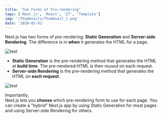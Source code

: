 ```yaml
---
title: 'Two Forms of Pre-rendering'
tags: ['Next.js', 'React', 'IT', 'Template']
img: '/Thumbnails/Thumbnail_1.png'
date: '2020-01-01'
---
```


Next.js has two forms of pre-rendering: **Static Generation** and **Server-side Rendering**. The difference is in **when** it generates the HTML for a page.

![test](/Thumbnails/Thumbnail_1.png)

- **Static Generation** is the pre-rendering method that generates the HTML at **build time**. The pre-rendered HTML is then _reused_ on each request.
- **Server-side Rendering** is the pre-rendering method that generates the HTML on **each request**.

![test](/Thumbnails/Thumbnail_1.png)

Importantly,  
Next.js lets you **choose** which pre-rendering form to use for each page. You can create a "hybrid" Next.js app by using Static Generation for most pages and using Server-side Rendering for others.